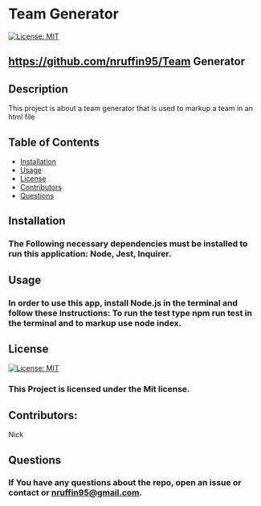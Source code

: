 
  # Team Generator

  [![License: MIT](https://img.shields.io/badge/License-MIT-yellow.svg)](https://opensource.org/licenses/MIT)

  ## https://github.com/nruffin95/Team Generator

  ## Description

  This project is about a team generator that is used to markup a team in an html file
  ## Table of Contents

  * [Installation](#installation)
  * [Usage](#usage)
  * [License](#license)
  * [Contributors](#Contributors)
  * [Questions](#questions)

  ## Installation

  ### The Following necessary dependencies must be installed to run this application: Node, Jest, Inquirer.
  
  ## Usage

  ### In order to use this app, install Node.js in the terminal and follow these Instructions: To run the test type npm run test in the terminal and to markup use node index.
  
  ## License

  [![License: MIT](https://img.shields.io/badge/License-MIT-yellow.svg)](https://opensource.org/licenses/MIT)
  
  ### This Project is licensed under the Mit license.
  
  ## Contributors: 
  
  Nick
  
  ## Questions
  
  ### If You have any questions about the repo, open an issue or contact  or nruffin95@gmail.com.
